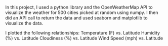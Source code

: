 In this project, I used a python library and the OpenWeatherMap API to visualize the weather for 500 cities picked at random using numpy. I then did an API call to return the data and used seaborn and matplotlib to visualize the data.

I plotted the following relationships:
  Temperature (F) vs. Latitude
  Humidity (%) vs. Latitude
  Cloudiness (%) vs. Latitude
  Wind Speed (mph) vs. Latitude

